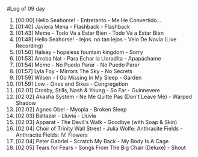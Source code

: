#Log of 09 day

1. [00:00] Hello Seahorse! - Entretanto - Me He Convertido...
1. [01:40] Javiera Mena - Flashback - Flashback
1. [01:43] Meme - Todo Va a Estar Bien - Todo Va a Estar Bien
1. [01:48] Hello Seahorse! - lejos. no tan lejos - Velo De Novia (Live Recording)
1. [01:50] Halsey - hopeless fountain kingdom - Sorry
1. [01:53] Arroba Nat - Para Echar la Lloradita - Apapáchame
1. [01:54] Meme - No Puedo Parar - No Puedo Parar
1. [01:57] Lyla Foy - Mirrors The Sky - No Secrets
1. [01:59] Wilsen - I Go Missing In My Sleep - Garden
1. [01:59] Low - Ones and Sixes - Congregation
1. [02:01] Crosby, Stills, Nash & Young - So Far - Guinnevere
1. [02:02] Akasha System - Ne Me Quitte Pas (Don't Leave Me) - Warped Shadow
1. [02:02] Agnes Obel - Myopia - Broken Sleep
1. [02:03] Baltazar - Lluvia - Lluvia
1. [02:03] Apparat - The Devil's Walk - Goodbye (with Soap & Skin)
1. [02:04] Choir of Trinity Wall Street - Julia Wolfe: Anthracite Fields - Anthracite Fields: IV. Flowers
1. [02:04] Peter Gabriel - Scratch My Back - My Body Is A Cage
1. [02:05] Tears for Fears - Songs From The Big Chair (Deluxe) - Shout

